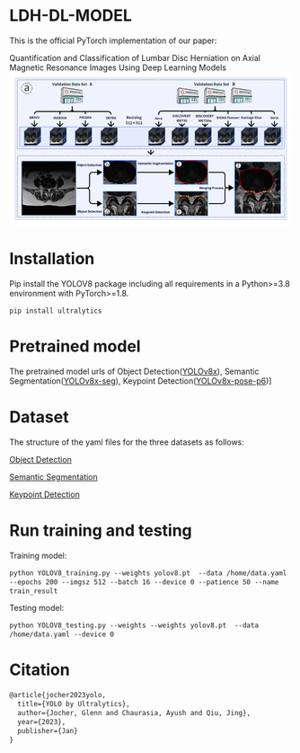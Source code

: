 # LDH-DL-MODEL
This is the official PyTorch implementation of our paper: 

Quantification and Classification of Lumbar Disc Herniation on Axial Magnetic Resonance Images Using Deep Learning Models
![image](https://github.com/ElzatElham/LDH-DL-MODEL/blob/main/image.png)

# Installation

Pip install the YOLOV8 package including all requirements in a Python>=3.8 environment with PyTorch>=1.8.
```
pip install ultralytics
```
# Pretrained model

The pretrained model urls of Object Detection([YOLOv8x](https://github.com/ultralytics/assets/releases/download/v8.2.0/yolov8x.pt)), Semantic Segmentation([YOLOv8x-seg](https://github.com/ultralytics/assets/releases/download/v8.2.0/yolov8x-seg.pt)), Keypoint Detection([YOLOv8x-pose-p6](https://github.com/ultralytics/assets/releases/download/v8.2.0/yolov8x-pose-p6.pt))]

# Dataset
The structure of the yaml files for the three datasets as follows:

[Object Detection](https://github.com/ElzatElham/LDH-DL-MODEL/blob/main/Object%20_Detection_train.yaml)

[Semantic Segmentation](https://github.com/ElzatElham/LDH-DL-MODEL/blob/main/Semantic_Segmentation_train.yaml)

[Keypoint Detection](https://github.com/ElzatElham/LDH-DL-MODEL/blob/main/Keypoint_Detection_train.yaml)

# Run training and testing

Training model:
```
python YOLOV8_training.py --weights yolov8.pt  --data /home/data.yaml  --epochs 200 --imgsz 512 --batch 16 --device 0 --patience 50 --name train_result
```

Testing model:
```
python YOLOV8_testing.py --weights --weights yolov8.pt  --data /home/data.yaml --device 0
```

# Citation
```
@article{jocher2023yolo,
  title={YOLO by Ultralytics},
  author={Jocher, Glenn and Chaurasia, Ayush and Qiu, Jing},
  year={2023},
  publisher={Jan}
}
```







